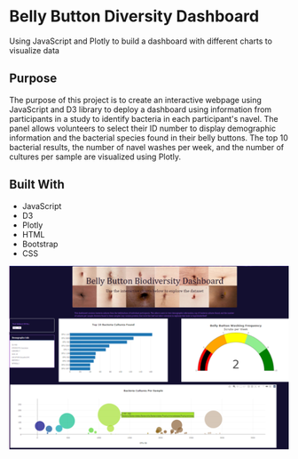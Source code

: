 # Belly Button Diversity Dashboard
Using JavaScript and Plotly to build a dashboard with different charts to visualize data

## Purpose
The purpose of this project is to create an interactive webpage using JavaScript and D3 library to deploy a dashboard using information from participants in a study to identify bacteria in each participant's navel. The panel allows volunteers to select their ID number to display demographic information and the bacterial species found in their belly buttons. The top 10 bacterial results, the number of navel washes per week, and the number of cultures per sample are visualized using Plotly.

## Built With
- JavaScript 
- D3
- Plotly
- HTML
- Bootstrap
- CSS

![dashboard](static/images/dashboard.png)